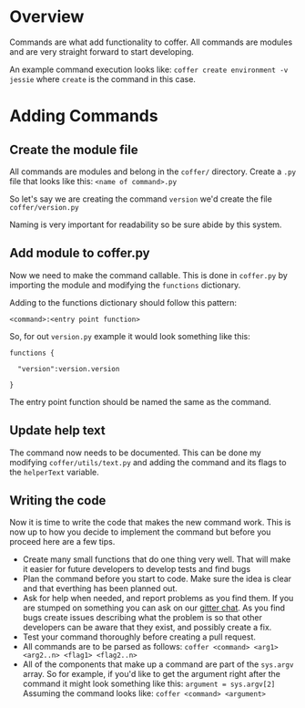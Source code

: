 # Overview

Commands are what add functionality to coffer. All commands are modules and are very straight forward to start developing. 

An example command execution looks like: `coffer create environment -v jessie` where `create` is the command in this case.

# Adding Commands

## Create the module file

All commands are modules and belong in the `coffer/` directory. 
Create a `.py` file that looks like this: `<name of command>.py`

So let's say we are creating the command `version` we'd create the
file `coffer/version.py`

Naming is very important for readability so be sure abide by this system.


## Add module to coffer.py

Now we need to make the command callable. This is done in `coffer.py`
by importing the module and modifying the `functions` dictionary. 

Adding to the functions dictionary should follow this pattern:

`<command>:<entry point function>`

So, for out `version.py` example it would look something like this:

```
functions {
     
  "version":version.version  

}
```

The entry point function should be named the same as the command.


## Update help text

The command now needs to be documented. This can be done my modifying
`coffer/utils/text.py` and adding the command and its flags
to the `helperText` variable. 

## Writing the code

Now it is time to write the code that makes the new command work. This is now
up to how you decide to implement the command but before you proceed here are a few tips.

- Create many small functions that do one thing very well. That will make it easier for future developers to develop tests and find bugs
- Plan the command before you start to code. Make sure the idea is clear and that everthing has been planned out.
- Ask for help when needed, and report problems as you find them. If you are stumped on something you can ask on our [gitter chat](https://gitter.im/cofferproject/Lobby).
  As you find bugs create issues describing what the problem is so that other developers can be aware that they exist, and possibly create a fix. 
- Test your command thoroughly before creating a pull request.
- All commands are to be parsed as follows: `coffer <command> <arg1> <arg2..n> <flag1> <flag2..n>` 
- All of the components that make up a command are part of the `sys.argv` array. So for example, if you'd like to get the argument right after the command it might look
  something like this: `argument = sys.argv[2]` Assuming the command looks like: `coffer <command> <argument>` 
